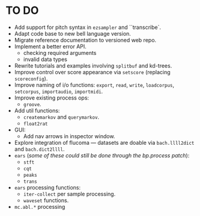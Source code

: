 # TO DO

- Add support for pitch syntax in `ezsampler` and ``transcribe`.
- Adapt code base to new bell language version.
- Migrate reference documentation to versioned web repo.
- Implement a better error API.
  - checking required arguments
  - invalid data types
- Rewrite tutorials and examples involving `splitbuf` and kd-trees.
- Improve control over score appearance via `setscore` (replacing `scoreconfig`).
- Improve naming of i/o functions: `export`, `read`, `write`, `loadcorpus`, `setcorpus`, `importaudio`, `importmidi`.
- Improve existing process ops:
  - `groove`.
- Add util functions:
  - `createmarkov` and `querymarkov`.
  - `float2rat`
- GUI:
  - Add nav arrows in inspector window.
- Explore integration of flucoma — datasets are doable via `bach.llll2dict` and `bach.dict2llll`.
- `ears` (_some of these could still be done through the bp.process patch_):
  - `stft`
  - `cqt`
  - `peaks`
  - `trans`
- `ears` processing functions:
  - `iter-collect` per sample processing.
  - `waveset` functions.
- `mc.abl.*` processing
